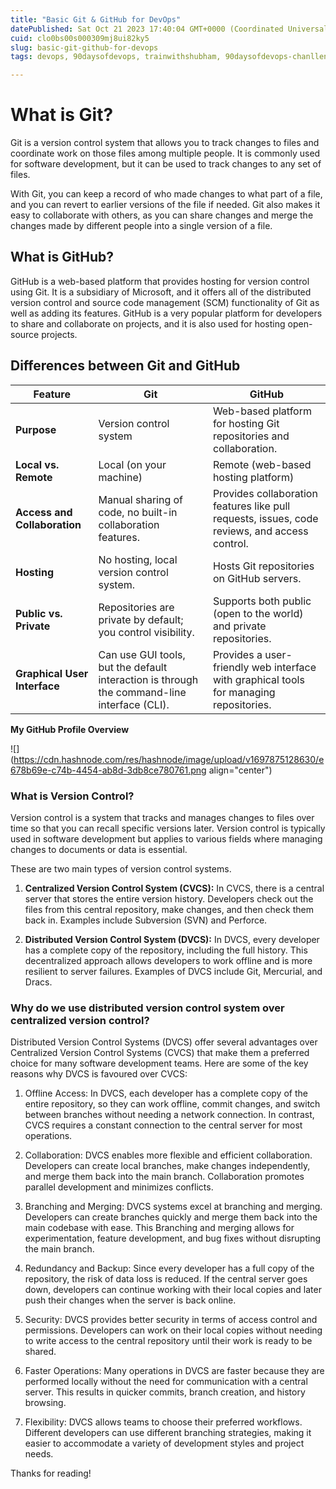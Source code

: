 ```yaml
---
title: "Basic Git & GitHub for DevOps"
datePublished: Sat Oct 21 2023 17:40:04 GMT+0000 (Coordinated Universal Time)
cuid: clo0bs00s000309mj8ui82ky5
slug: basic-git-github-for-devops
tags: devops, 90daysofdevops, trainwithshubham, 90daysofdevops-chanllenge

---
```


# What is Git?

Git is a version control system that allows you to track changes to files and coordinate work on those files among multiple people. It is commonly used for software development, but it can be used to track changes to any set of files.

With Git, you can keep a record of who made changes to what part of a file, and you can revert to earlier versions of the file if needed. Git also makes it easy to collaborate with others, as you can share changes and merge the changes made by different people into a single version of a file.

## What is GitHub?

GitHub is a web-based platform that provides hosting for version control using Git. It is a subsidiary of Microsoft, and it offers all of the distributed version control and source code management (SCM) functionality of Git as well as adding its features. GitHub is a very popular platform for developers to share and collaborate on projects, and it is also used for hosting open-source projects.

## Differences between Git and GitHub

| **Feature** | **Git** | **GitHub** |
| --- | --- | --- |
| **Purpose** | Version control system | Web-based platform for hosting Git repositories and collaboration. |
| **Local vs. Remote** | Local (on your machine) | Remote (web-based hosting platform) |
| **Access and Collaboration** | Manual sharing of code, no built-in collaboration features. | Provides collaboration features like pull requests, issues, code reviews, and access control. |
| **Hosting** | No hosting, local version control system. | Hosts Git repositories on GitHub servers. |
| **Public vs. Private** | Repositories are private by default; you control visibility. | Supports both public (open to the world) and private repositories. |
| **Graphical User Interface** | Can use GUI tools, but the default interaction is through the command-line interface (CLI). | Provides a user-friendly web interface with graphical tools for managing repositories. |

**My GitHub Profile Overview**

![](https://cdn.hashnode.com/res/hashnode/image/upload/v1697875128630/e678b69e-c74b-4454-ab8d-3db8ce780761.png align="center")

### What is Version Control?

Version control is a system that tracks and manages changes to files over time so that you can recall specific versions later. Version control is typically used in software development but applies to various fields where managing changes to documents or data is essential.

These are two main types of version control systems.

1. **Centralized Version Control System (CVCS):** In CVCS, there is a central server that stores the entire version history. Developers check out the files from this central repository, make changes, and then check them back in. Examples include Subversion (SVN) and Perforce.
    
2. **Distributed Version Control System (DVCS):** In DVCS, every developer has a complete copy of the repository, including the full history. This decentralized approach allows developers to work offline and is more resilient to server failures. Examples of DVCS include Git, Mercurial, and Dracs.
    

### Why do we use distributed version control system over centralized version control?

Distributed Version Control Systems (DVCS) offer several advantages over Centralized Version Control Systems (CVCS) that make them a preferred choice for many software development teams. Here are some of the key reasons why DVCS is favoured over CVCS:

1. Offline Access: In DVCS, each developer has a complete copy of the entire repository, so they can work offline, commit changes, and switch between branches without needing a network connection. In contrast, CVCS requires a constant connection to the central server for most operations.
    
2. Collaboration: DVCS enables more flexible and efficient collaboration. Developers can create local branches, make changes independently, and merge them back into the main branch. Collaboration promotes parallel development and minimizes conflicts.
    
3. Branching and Merging: DVCS systems excel at branching and merging. Developers can create branches quickly and merge them back into the main codebase with ease. This Branching and merging allows for experimentation, feature development, and bug fixes without disrupting the main branch.
    
4. Redundancy and Backup: Since every developer has a full copy of the repository, the risk of data loss is reduced. If the central server goes down, developers can continue working with their local copies and later push their changes when the server is back online.
    
5. Security: DVCS provides better security in terms of access control and permissions. Developers can work on their local copies without needing to write access to the central repository until their work is ready to be shared.
    
6. Faster Operations: Many operations in DVCS are faster because they are performed locally without the need for communication with a central server. This results in quicker commits, branch creation, and history browsing.
    
7. Flexibility: DVCS allows teams to choose their preferred workflows. Different developers can use different branching strategies, making it easier to accommodate a variety of development styles and project needs.
    

Thanks for reading!